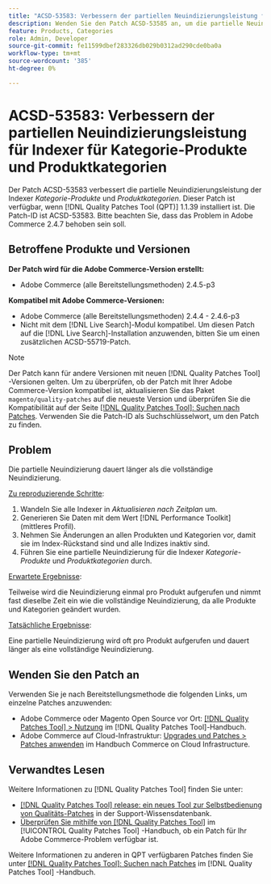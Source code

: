 ```yaml
---
title: "ACSD-53583: Verbessern der partiellen Neuindizierungsleistung für [!UICONTROL Category Products] und [!UICONTROL Product Categories] Indexer"
description: Wenden Sie den Patch ACSD-53585 an, um die partielle Neuindizierungsleistung für Indizes für Kategorie-Produkte und Produktkategorien zu verbessern.
feature: Products, Categories
role: Admin, Developer
source-git-commit: fe11599dbef283326db029b0312ad290cde0ba0a
workflow-type: tm+mt
source-wordcount: '385'
ht-degree: 0%

---
```


# ACSD-53583: Verbessern der partiellen Neuindizierungsleistung für Indexer für Kategorie-Produkte und Produktkategorien

Der Patch ACSD-53583 verbessert die partielle Neuindizierungsleistung der Indexer *Kategorie-Produkte* und *Produktkategorien*. Dieser Patch ist verfügbar, wenn [!DNL Quality Patches Tool (QPT)] 1.1.39 installiert ist. Die Patch-ID ist ACSD-53583. Bitte beachten Sie, dass das Problem in Adobe Commerce 2.4.7 behoben sein soll.

## Betroffene Produkte und Versionen

**Der Patch wird für die Adobe Commerce-Version erstellt:**

* Adobe Commerce (alle Bereitstellungsmethoden) 2.4.5-p3

**Kompatibel mit Adobe Commerce-Versionen:**

* Adobe Commerce (alle Bereitstellungsmethoden) 2.4.4 - 2.4.6-p3
* Nicht mit dem [!DNL Live Search]-Modul kompatibel. Um diesen Patch auf die [!DNL Live Search]-Installation anzuwenden, bitten Sie um einen zusätzlichen ACSD-55719-Patch.

>[!NOTE]
>
>Der Patch kann für andere Versionen mit neuen [!DNL Quality Patches Tool] -Versionen gelten. Um zu überprüfen, ob der Patch mit Ihrer Adobe Commerce-Version kompatibel ist, aktualisieren Sie das Paket `magento/quality-patches` auf die neueste Version und überprüfen Sie die Kompatibilität auf der Seite [[!DNL Quality Patches Tool]: Suchen nach Patches](https://experienceleague.adobe.com/tools/commerce-quality-patches/index.html). Verwenden Sie die Patch-ID als Suchschlüsselwort, um den Patch zu finden.

## Problem

Die partielle Neuindizierung dauert länger als die vollständige Neuindizierung.

<u>Zu reproduzierende Schritte</u>:

1. Wandeln Sie alle Indexer in *Aktualisieren nach Zeitplan* um.
1. Generieren Sie Daten mit dem Wert [!DNL Performance Toolkit] (mittleres Profil).
1. Nehmen Sie Änderungen an allen Produkten und Kategorien vor, damit sie im Index-Rückstand sind und alle Indizes inaktiv sind.
1. Führen Sie eine partielle Neuindizierung für die Indexer *Kategorie-Produkte* und *Produktkategorien* durch.

<u>Erwartete Ergebnisse</u>:

Teilweise wird die Neuindizierung einmal pro Produkt aufgerufen und nimmt fast dieselbe Zeit ein wie die vollständige Neuindizierung, da alle Produkte und Kategorien geändert wurden.

<u>Tatsächliche Ergebnisse</u>:

Eine partielle Neuindizierung wird oft pro Produkt aufgerufen und dauert länger als eine vollständige Neuindizierung.

## Wenden Sie den Patch an

Verwenden Sie je nach Bereitstellungsmethode die folgenden Links, um einzelne Patches anzuwenden:

* Adobe Commerce oder Magento Open Source vor Ort: [[!DNL Quality Patches Tool] > Nutzung](/help/tools/quality-patches-tool/usage.md) im [!DNL Quality Patches Tool]-Handbuch.
* Adobe Commerce auf Cloud-Infrastruktur: [Upgrades und Patches > Patches anwenden](https://experienceleague.adobe.com/docs/commerce-cloud-service/user-guide/develop/upgrade/apply-patches.html) im Handbuch Commerce on Cloud Infrastructure.

## Verwandtes Lesen

Weitere Informationen zu [!DNL Quality Patches Tool] finden Sie unter:

* [[!DNL Quality Patches Tool] release: ein neues Tool zur Selbstbedienung von Qualitäts-Patches](https://experienceleague.adobe.com/en/docs/commerce-knowledge-base/kb/announcements/commerce-announcements/magento-quality-patches-released-new-tool-to-self-serve-quality-patches) in der Support-Wissensdatenbank.
* [Überprüfen Sie mithilfe von  [!DNL Quality Patches Tool]](/help/tools/quality-patches-tool/patches-available-in-qpt/check-patch-for-magento-issue-with-magento-quality-patches.md) im [!UICONTROL Quality Patches Tool] -Handbuch, ob ein Patch für Ihr Adobe Commerce-Problem verfügbar ist.


Weitere Informationen zu anderen in QPT verfügbaren Patches finden Sie unter [[!DNL Quality Patches Tool]: Suchen nach Patches](https://experienceleague.adobe.com/tools/commerce-quality-patches/index.html) im [!DNL Quality Patches Tool] -Handbuch.
